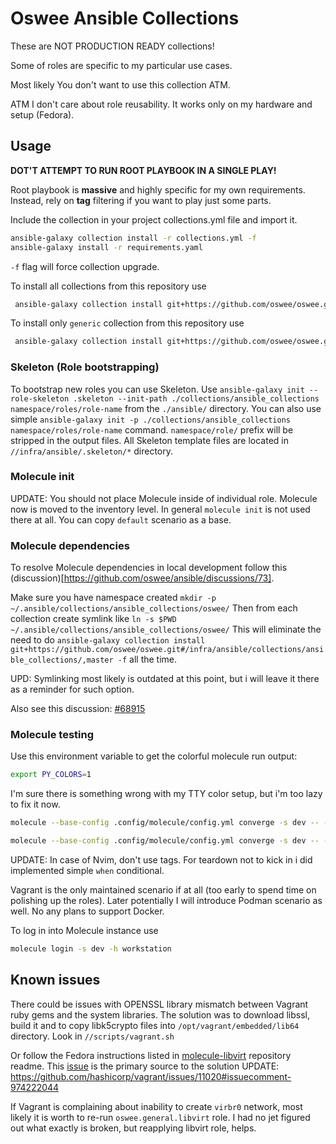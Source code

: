 # Oswee Ansible Collections

These are NOT PRODUCTION READY collections!

Some of roles are specific to my particular use cases.

Most likely You don't want to use this collection ATM.

ATM I don't care about role reusability. It works only on my hardware and setup (Fedora).

## Usage

**DOT'T ATTEMPT TO RUN __ROOT__ PLAYBOOK IN A SINGLE PLAY!**

Root playbook is **massive** and highly specific for my own requirements.
Instead, rely on __tag__ filtering if you want to play just some parts.

Include the collection in your project collections.yml file and import it.

```bash
ansible-galaxy collection install -r collections.yml -f
ansible-galaxy install -r requirements.yaml
```

`-f` flag will force collection upgrade.

To install all collections from this repository use

```bash
 ansible-galaxy collection install git+https://github.com/oswee/oswee.git#/infra/ansible/collections/ansible_collections/oswee,master
```

To install only `generic` collection from this repository use

```bash
 ansible-galaxy collection install git+https://github.com/oswee/oswee.git#/infra/ansible/collections/ansible_collections/oswee/generic/,master
```

### Skeleton (Role bootstrapping)

To bootstrap new roles you can use Skeleton.
Use `ansible-galaxy init --role-skeleton .skeleton --init-path ./collections/ansible_collections namespace/roles/role-name` from the `./ansible/` directory.
You can also use simple `ansible-galaxy init -p ./collections/ansible_collections namespace/roles/role-name` command.
`namespace/role/` prefix will be stripped in the output files.
All Skeleton template files are located in `//infra/ansible/.skeleton/*` directory.

### Molecule init

UPDATE: You should not place Molecule inside of individual role. Molecule now is moved to the inventory level.
In general `molecule init` is not used there at all. You can copy `default` scenario as a base.

### Molecule dependencies

To resolve Molecule dependencies in local development follow this (discussion)[https://github.com/oswee/ansible/discussions/73].

Make sure you have namespace created `mkdir -p ~/.ansible/collections/ansible_collections/oswee/`
Then from each collection create symlink like `ln -s $PWD ~/.ansible/collections/ansible_collections/oswee/`
This will eliminate the need to do `ansible-galaxy collection install git+https://github.com/oswee/oswee.git#/infra/ansible/collections/ansible_collections/,master -f`
all the time.

UPD: Symlinking most likely is outdated at this point, but i will leave it there as a reminder for such option.

Also see this discussion: [#68915](https://github.com/ansible/ansible/issues/68915)

### Molecule testing

Use this environment variable to get the colorful molecule run output:

```bash
export PY_COLORS=1
```

I'm sure there is something wrong with my TTY color setup, but i'm too lazy to fix it now.

```bash
molecule --base-config .config/molecule/config.yml converge -s dev -- --limit bastion --tags envoy
```

```bash
molecule --base-config .config/molecule/config.yml converge -s dev -- --limit workstations --tags nvim.modules.lsp
```

UPDATE: In case of Nvim, don't use tags. For teardown not to kick in i did implemented simple `when` conditional.

Vagrant is the only maintained scenario if at all (too early to spend time on polishing up the roles).
Later potentially I will introduce Podman scenario as well.
No any plans to support Docker.

To log in into Molecule instance use

```bash
molecule login -s dev -h workstation
```

## Known issues

There could be issues with OPENSSL library mismatch between Vagrant ruby gems and the
system libraries. The solution was to download libssl, build it and to copy libk5crypto files into
`/opt/vagrant/embedded/lib64` directory. Look in `//scripts/vagrant.sh`

Or follow the Fedora instructions listed in [molecule-libvirt](https://github.com/ansible-community/molecule-libvirt) repository readme.
This [issue](https://github.com/hashicorp/vagrant/issues/11020) is the primary source to the solution
UPDATE: https://github.com/hashicorp/vagrant/issues/11020#issuecomment-974222044

If Vagrant is complaining about inability to create `virbr0` network, most likely it is worth to re-run
`oswee.general.libvirt` role.
I had no jet figured out what exactly is broken, but reapplying libvirt role, helps.
